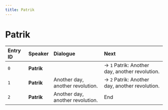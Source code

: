```yaml
---
title: Patrik
---
```


# Patrik


| Entry ID | Speaker | Dialogue | Next |
| :------- | :------ | :------- | :------------ |
| `0` | **Patrik** |  | → `1` Patrik: Another day, another revolution\. |
| `1` | **Patrik** | Another day, another revolution\. | → `2` Patrik: Another day, another revolution\. |
| `2` | **Patrik** | Another day, another revolution\. | End |
